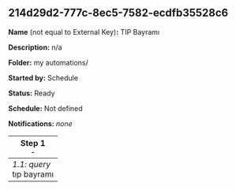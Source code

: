 ## 214d29d2-777c-8ec5-7582-ecdfb35528c6

**Name** (not equal to External Key)**:** TIP Bayramı

**Description:** n/a

**Folder:** my automations/

**Started by:** Schedule

**Status:** Ready

**Schedule:** Not defined

**Notifications:** _none_


| Step 1<br>_<small>-</small>_ |
| --- |
| _1.1: query_<br>tıp bayramı |
